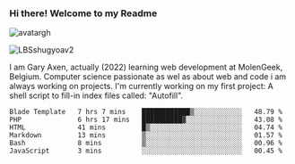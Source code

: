 ### Hi there! Welcome to my Readme 
![avatargh](https://user-images.githubusercontent.com/22075644/164934471-9e8af8ff-56fa-42c4-8061-5c7410433886.png)

![LBSshugyoav2](https://user-images.githubusercontent.com/22075644/164934218-25b846e8-bf56-4a0e-bd88-ab444310d7a8.png)



I am Gary Axen, actually (2022) learning web development at MolenGeek, Belgium.
Computer science passionate as wel as about web and code i am always working on projects.
I'm currently working on my first project: A shell script to fill-in index files called: "Autofill". 
<!--START_SECTION:waka-->

```text
Blade Template   7 hrs 7 mins    ████████████▒░░░░░░░░░░░░   48.79 %
PHP              6 hrs 17 mins   ██████████▓░░░░░░░░░░░░░░   43.08 %
HTML             41 mins         █▒░░░░░░░░░░░░░░░░░░░░░░░   04.74 %
Markdown         13 mins         ▒░░░░░░░░░░░░░░░░░░░░░░░░   01.57 %
Bash             8 mins          ▒░░░░░░░░░░░░░░░░░░░░░░░░   00.96 %
JavaScript       3 mins          ░░░░░░░░░░░░░░░░░░░░░░░░░   00.45 %
```

<!--END_SECTION:waka-->

<!--
**LeBigSky/LebigSky** is a ✨ _special_ ✨ repository because its `README.md` (this file) appears on your GitHub profile.


as to get you started:

- 🔭 I’m currently working on ...
- 🌱 I’m currently learning ...
- 👯 I’m looking to collaborate on ...
- 🤔 I’m looking for help with ...
- 💬 Ask me about ...
- 📫 How to reach me: ...
- 😄 Pronouns: ...
- ⚡ Fun fact: ...
-->
